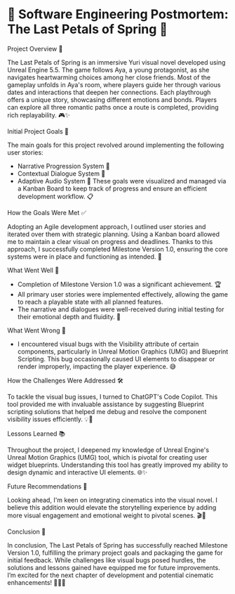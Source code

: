 # 🚀 Software Engineering Postmortem: The Last Petals of Spring 🌸

Project Overview 🌷

The Last Petals of Spring is an immersive Yuri visual novel developed using Unreal Engine 5.5. The game follows Aya, a young protagonist, as she navigates heartwarming choices among her close friends. Most of the gameplay unfolds in Aya's room, where players guide her through various dates and interactions that deepen her connections. Each playthrough offers a unique story, showcasing different emotions and bonds. Players can explore all three romantic paths once a route is completed, providing rich replayability. 🎮✨

Initial Project Goals 🎯

The main goals for this project revolved around implementing the following user stories:

- Narrative Progression System 📝
- Contextual Dialogue System 💬
- Adaptive Audio System 🎵
These goals were visualized and managed via a Kanban Board to keep track of progress and ensure an efficient development workflow. 📋

How the Goals Were Met ✅

Adopting an Agile development approach, I outlined user stories and iterated over them with strategic planning. Using a Kanban board allowed me to maintain a clear visual on progress and deadlines. Thanks to this approach, I successfully completed Milestone Version 1.0, ensuring the core systems were in place and functioning as intended. 🚀

What Went Well 🌟

- Completion of Milestone Version 1.0 was a significant achievement. 🏆
- All primary user stories were implemented effectively, allowing the game to reach a playable state with all planned features.
- The narrative and dialogues were well-received during initial testing for their emotional depth and fluidity. 🌈

What Went Wrong 🐞

- I encountered visual bugs with the Visibility attribute of certain components, particularly in Unreal Motion Graphics (UMG) and Blueprint Scripting. This bug occasionally caused UI elements to disappear or render improperly, impacting the player experience. 😅

How the Challenges Were Addressed 🛠️

To tackle the visual bug issues, I turned to ChatGPT's Code Copilot. This tool provided me with invaluable assistance by suggesting Blueprint scripting solutions that helped me debug and resolve the component visibility issues efficiently. 💡🔧

Lessons Learned 📚

Throughout the project, I deepened my knowledge of Unreal Engine's Unreal Motion Graphics (UMG) tool, which is pivotal for creating user widget blueprints. Understanding this tool has greatly improved my ability to design dynamic and interactive UI elements. 🌐✨

Future Recommendations 🔮

Looking ahead, I'm keen on integrating cinematics into the visual novel. I believe this addition would elevate the storytelling experience by adding more visual engagement and emotional weight to pivotal scenes. 🎬🌟

Conclusion 🎉

In conclusion, The Last Petals of Spring has successfully reached Milestone Version 1.0, fulfilling the primary project goals and packaging the game for initial feedback. While challenges like visual bugs posed hurdles, the solutions and lessons gained have equipped me for future improvements. I’m excited for the next chapter of development and potential cinematic enhancements! 🌻👩‍💻
